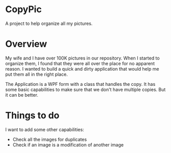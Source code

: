 # CopyPic
A project to help organize all my pictures.

# Overview
My wife and I have over 100K pictures in our repository. When I started to organize them, I found that they were all over the place for no apparent reason. I wanted to build a quick and dirty application that would help me put them all in the right place.

The Application is a WPF form with a class that handles the copy. It has some basic capabilities to make sure that we don't have multiple copies. But it can be better.

# Things to do
I want to add some other capabilities:
  - Check all the images for duplicates
  - Check if an image is a modification of another image
